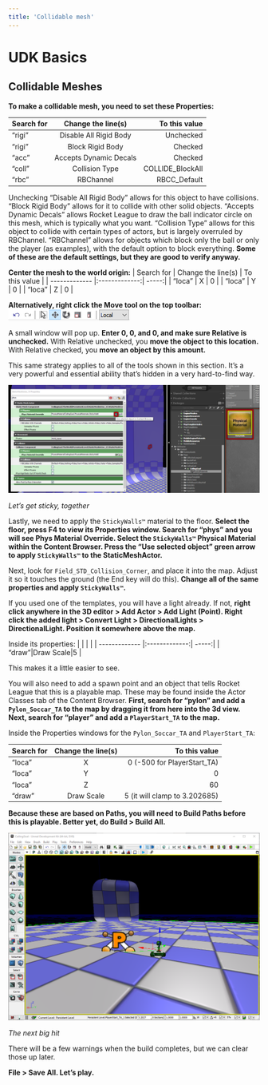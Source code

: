 ```yaml
---
title: 'Collidable mesh'
---
```

# UDK Basics

## Collidable Meshes <Badge text="important" type="tip"/>

**To make a collidable mesh, you need to set these Properties:**

| Search for  | Change the line(s)  | To this value |
| ------------- |:-------------:| -----:|
| “rigi”  | Disable All Rigid Body  | Unchecked |
| “rigi”  | Block Rigid Body    | Checked |
| “acc”   | Accepts Dynamic Decals  | Checked |
| “coll”  | Collision Type  | COLLIDE_BlockAll |
| “rbc”   | RBChannel   | RBCC_Default |

Unchecking “Disable All Rigid Body” allows for this object to have collisions. “Block Rigid Body” allows for it to collide with other solid objects. “Accepts Dynamic Decals” allows Rocket League to draw the ball indicator circle on this mesh, which is typically what you want. “Collision Type” allows for this object to collide with certain types of actors, but is largely overruled by RBChannel. “RBChannel” allows for objects which block only the ball or only the player (as examples), with the default option to block everything. **Some of these are the default settings, but they are good to verify anyway.**

**Center the mesh to the world origin:**
| Search for  | Change the line(s)  | To this value |
| ------------- |:-------------:| -----:|
| “loca”  |   X |   0 | 
| “loca” |   Y |   0 | 
| “loca” |   Z |     0 | 

**Alternatively, right click the Move tool on the top toolbar:** ![alt text](../.vuepress/public/images/image76.png)

A small window will pop up. **Enter 0, 0, and 0, and make sure Relative is unchecked.** With Relative unchecked, you **move the object to this location.** With Relative checked, you **move an object by this amount.**

This same strategy applies to all of the tools shown in this section. It’s a very powerful and essential ability that’s hidden in a very hard-to-find way.

![alt text](../.vuepress/public/images/image136.png)

*Let’s get sticky, together*

Lastly, we need to apply the `StickyWalls™` material to the floor. **Select the floor, press F4 to view its Properties window. Search for “phys” and you will see Phys Material Override. Select the `StickyWalls™` Physical Material within the Content Browser. Press the “Use selected object” green arrow to apply `StickyWalls™` to the StaticMeshActor.**

Next, look for `Field_STD_Collision_Corner`, and place it into the map. Adjust it so it touches the ground (the End key will do this). **Change all of the same properties and apply `StickyWalls™`.**

If you used one of the templates, you will have a light already. If not, **right click anywhere in the 3D editor > Add Actor > Add Light (Point). Right click the added light > Convert Light > DirectionalLights > DirectionalLight. Position it somewhere above the map.**

Inside its properties:
|  | | |
| ------------- |:-------------:| -----:|
| “draw”|Draw Scale|5 |

This makes it a little easier to see.

You will also need to add a spawn point and an object that tells Rocket League that this is a playable map. These may be found inside the Actor Classes tab of the Content Browser. **First, search for “pylon” and add a `Pylon_Soccar_TA` to the map by dragging it from here into the 3d view. Next, search for “player” and add a `PlayerStart_TA` to the map.**

Inside the Properties windows for the `Pylon_Soccar_TA` and `PlayerStart_TA`:

|Search for|Change the line(s)|To this value|
| ------------- |:-------------:| -----:|
|“loca”|X|0 (-500 for PlayerStart_TA)|
|“loca”|Y|0|
|“loca”|Z|60|
|“draw”|Draw Scale|5 (it will clamp to 3.202685)|

**Because these are based on Paths, you will need to Build Paths before this is playable. Better yet, do Build > Build All.**

![alt text](../.vuepress/public/images/image130.png)

*The next big hit*

There will be a few warnings when the build completes, but we can clear those up later.

**File > Save All. Let’s play.**


